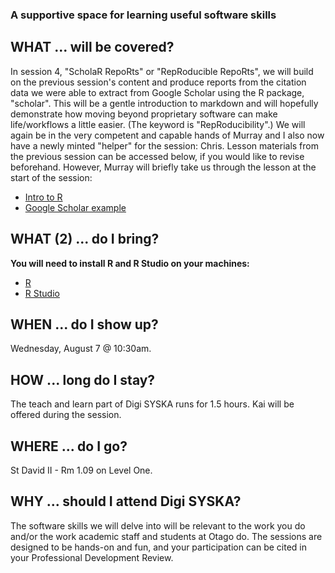 ### A supportive space for learning useful software skills

## WHAT ... will be covered?
In session 4, "ScholaR RepoRts" or "RepRoducible RepoRts", we will build on the previous session's content and produce reports from the citation data we were able to extract from Google Scholar using the R package, "scholar". This will be a gentle introduction to markdown and will hopefully demonstrate how moving beyond proprietary software can make life/workflows a little easier. (The keyword is "RepRoducibility".) We will again be in the very competent and capable hands of Murray and I also now have a newly minted "helper" for the session: Chris. 
Lesson materials from the previous session can be accessed below, if you would like to revise beforehand. However, Murray will briefly take us through the lesson at the start of the session:
* [Intro to R](intro_to_r.html)
* [Google Scholar example](google_scholar_example.html)

## WHAT (2) ... do I bring?
**You will need to install R and R Studio on your machines:** 
* [R](https://cran.r-project.org/)
* [R Studio](https://www.rstudio.com/products/rstudio/download/)

## WHEN ... do I show up?
Wednesday, August 7 @ 10:30am. 

## HOW ... long do I stay?
The teach and learn part of Digi SYSKA runs for 1.5 hours. Kai will be offered during the session.

## WHERE ... do I go?
St David II - Rm 1.09 on Level One.

## WHY ... should I attend Digi SYSKA?
The software skills we will delve into will be relevant to the work you do and/or the work academic staff and students at Otago do. The sessions are designed to be hands-on and fun, and your participation can be cited in your Professional Development Review. 

